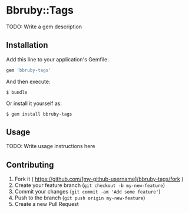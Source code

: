 # Bbruby::Tags

TODO: Write a gem description

## Installation

Add this line to your application's Gemfile:

```ruby
gem 'bbruby-tags'
```

And then execute:

    $ bundle

Or install it yourself as:

    $ gem install bbruby-tags

## Usage

TODO: Write usage instructions here

## Contributing

1. Fork it ( https://github.com/[my-github-username]/bbruby-tags/fork )
2. Create your feature branch (`git checkout -b my-new-feature`)
3. Commit your changes (`git commit -am 'Add some feature'`)
4. Push to the branch (`git push origin my-new-feature`)
5. Create a new Pull Request
